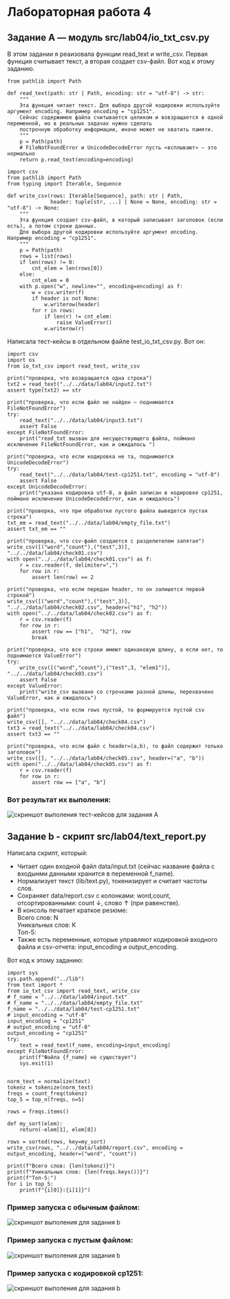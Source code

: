 # Лабораторная работа 4
## Задание A — модуль src/lab04/io_txt_csv.py

В этом задании я реаизовала функции read_text и write_csv. Первая функция считывает текст, а вторая создает csv-файл.
Вот код к этому заданию.

```
from pathlib import Path

def read_text(path: str | Path, encoding: str = "utf-8") -> str:
    """
    Эта функция читает текст. Для выбора другой кодировки используйте аргумент encoding. Например encoding = "cp1251".
    Сейчас содержимое файла считывается целиком и вовзращается в одной переменной, но в реальных задачах нужно сделать 
    построчную обработку информации, иначе может не хватить памяти.
    """
    p = Path(path)
    # FileNotFoundError и UnicodeDecodeError пусть «всплывают» — это нормально
    return p.read_text(encoding=encoding)

import csv
from pathlib import Path
from typing import Iterable, Sequence

def write_csv(rows: Iterable[Sequence], path: str | Path,
              header: tuple[str, ...] | None = None, encoding: str = "utf-8") -> None:
    """
    Эта функция создает csv-файл, в который записывает заголовок (если есть), а потом строки данных.
    Для выбора другой кодировки используйте аргумент encoding. Например encoding = "cp1251".
    """
    p = Path(path)
    rows = list(rows)
    if len(rows) != 0:
        cnt_elem = len(rows[0])
    else:
        cnt_elem = 0
    with p.open("w", newline="", encoding=encoding) as f:
        w = csv.writer(f)
        if header is not None:
            w.writerow(header)
        for r in rows:
            if len(r) != cnt_elem:
                raise ValueError()
            w.writerow(r)
```

Написала тест-кейсы в отдельном файле test_io_txt_csv.py. Вот он:


```
import csv
import os
from io_txt_csv import read_text, write_csv

print("проверка, что возвращается одна строка")
txt2 = read_text("../../data/lab04/input2.txt")
assert type(txt2) == str

print("проверка, что если файл не найден — поднимается FileNotFoundError")
try:
    read_text("../../data/lab04/input3.txt")
    assert False
except FileNotFoundError:
    print("read_txt вызван для несуществующего файла, поймано исключение FileNotFoundError, как и ожидалось ")

print("проверка, что если кодировка не та, поднимается UnicodeDecodeError")
try:
    read_text("../../data/lab04/test-cp1251.txt", encoding = "utf-8")
    assert False
except UnicodeDecodeError:
    print("указана кодировка utf-8, а файл записан в кодировке cp1251, поймано исключение UnicodeDecodeError, как и ожидалось")

print("проверка, что при обработке пустого файла выведется пустая строка")
txt_em = read_text("../../data/lab04/empty_file.txt")
assert txt_em == ""

print("проверка, что csv-файл создается с разделителем запятая")
write_csv([("word","count"),("test",3)], "../../data/lab04/check01.csv")
with open("../../data/lab04/check01.csv") as f:
    r = csv.reader(f, delimiter=",")
    for row in r:
        assert len(row) == 2

print("проверка, что если передан header, то он запишется первой строкой")
write_csv([("word","count"),("test",3)], "../../data/lab04/check02.csv", header=("h1", "h2"))
with open("../../data/lab04/check02.csv") as f:
    r = csv.reader(f)
    for row in r:
        assert row == ["h1",  "h2"], row
        break

print("проверка, что все строки имеют одинаковую длину, а если нет, то поднимается ValueError")
try:
    write_csv([("word","count"),("test",3, "elem1")], "../../data/lab04/check03.csv")
    assert False
except ValueError:
    print("write_csv вызвано со строчками разной длины, перехвачено ValueError, как и ожидалось")

print("проверка, что если rows пустой, то формируется пустой csv файл")
write_csv([], "../../data/lab04/check04.csv")
txt3 = read_text("../../data/lab04/check04.csv")
assert txt3 == ""

print("проверка, что если файл с header=(a,b), то файл содержит только заголовок")
write_csv([], "../../data/lab04/check05.csv", header=("a", "b"))
with open("../../data/lab04/check05.csv") as f:
    r = csv.reader(f)
    for row in r:
        assert row == ["a", "b"] 

```
### Вот результат их выполения:

![скриншот выполения тест-кейсов для задания A](../../images/lab04/img01.png)


## Задание b - скрипт src/lab04/text_report.py
Написала скрипт, который:  
- Читает один входной файл data/input.txt (сейчас название файла с входынми данными хранится в переменной f_name).  
- Нормализует текст (lib/text.py), токенизирует и считает частоты слов.  
- Сохраняет data/report.csv c колонками: word,count, отсортированными: count ↓, слово ↑ (при равенстве).  
- В консоль печатает краткое резюме:  
Всего слов: N  
Уникальных слов: K  
Топ-5:   
- Также есть переменные, которые управляют кодировкой входного файла и csv-отчета: input_encoding и output_encoding.

Вот код к этому заданию:

```
import sys
sys.path.append("../lib")
from text import *
from io_txt_csv import read_text, write_csv
# f_name = "../../data/lab04/input.txt"
# f_name = "../../data/lab04/empty_file.txt"
f_name = "../../data/lab04/test-cp1251.txt"
# input_encoding = "utf-8"
input_encoding = "cp1251"
# output_encoding = "utf-8"
output_encoding = "cp1251"
try:
    text = read_text(f_name, encoding=input_encoding)
except FileNotFoundError:
    print(f"Файла {f_name} не существует")
    sys.exit(1)


norm_text = normalize(text)
tokenz = tokenize(norm_text)
freqs = count_freq(tokenz)
top_5 = top_n(freqs, n=5)

rows = freqs.items()

def my_sort(elem):
    return(-elem[1], elem[0])

rows = sorted(rows, key=my_sort)
write_csv(rows, "../../data/lab04/report.csv", encoding = output_encoding, header=("word", "count"))

print(f"Всего слов: {len(tokenz)}")
print(f"Уникальных слов: {len(freqs.keys())}")
print(f"Топ-5:")
for i in top_5:
    print(f"{i[0]}:{i[1]}")
```
### Пример запуска с обычным файлом:

![скриншот выполения для задания b](../../images/lab04/img02.png)

### Пример запуска с пустым файлом:

![скриншот выполения для задания b](../../images/lab04/img03.png)

### Пример запуска с кодировкой cp1251:

![скриншот выполения для задания b](../../images/lab04/img04.png)
